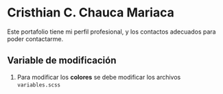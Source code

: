 # Cristhian C. Chauca Mariaca
Este portafolio tiene mi perfil  profesional, y los contactos adecuados para poder contactarme.

## Variable de modificación
1. Para modificar los **colores** se debe modificar los archivos ```variables.scss```